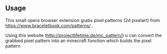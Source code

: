
## Usage
This small opera browser extension grabs pixel patterns (2d pixelart) from https://www.braceletbook.com/patterns/ .

Using this website (http://projectlifetime.de/mc_pattern/) u can convert the grabbed pixel pattern into an minecraft function which builds the pixel pattern
